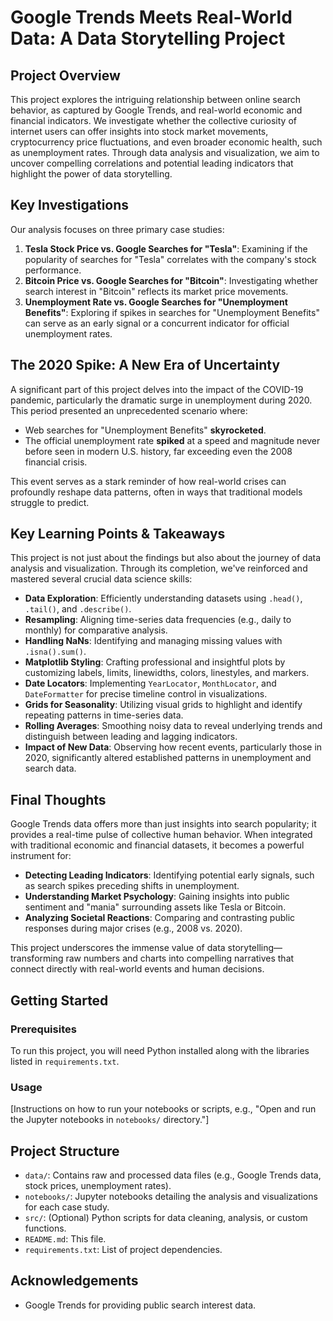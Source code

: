 # Google Trends Meets Real-World Data: A Data Storytelling Project

## Project Overview

This project explores the intriguing relationship between online search behavior, as captured by Google Trends, and real-world economic and financial indicators. We investigate whether the collective curiosity of internet users can offer insights into stock market movements, cryptocurrency price fluctuations, and even broader economic health, such as unemployment rates. Through data analysis and visualization, we aim to uncover compelling correlations and potential leading indicators that highlight the power of data storytelling.

## Key Investigations

Our analysis focuses on three primary case studies:

1.  **Tesla Stock Price vs. Google Searches for "Tesla"**: Examining if the popularity of searches for "Tesla" correlates with the company's stock performance.
2.  **Bitcoin Price vs. Google Searches for "Bitcoin"**: Investigating whether search interest in "Bitcoin" reflects its market price movements.
3.  **Unemployment Rate vs. Google Searches for "Unemployment Benefits"**: Exploring if spikes in searches for "Unemployment Benefits" can serve as an early signal or a concurrent indicator for official unemployment rates.

## The 2020 Spike: A New Era of Uncertainty

A significant part of this project delves into the impact of the COVID-19 pandemic, particularly the dramatic surge in unemployment during 2020. This period presented an unprecedented scenario where:

*   Web searches for "Unemployment Benefits" **skyrocketed**.
*   The official unemployment rate **spiked** at a speed and magnitude never before seen in modern U.S. history, far exceeding even the 2008 financial crisis.

This event serves as a stark reminder of how real-world crises can profoundly reshape data patterns, often in ways that traditional models struggle to predict.

## Key Learning Points & Takeaways

This project is not just about the findings but also about the journey of data analysis and visualization. Through its completion, we've reinforced and mastered several crucial data science skills:

*   **Data Exploration**: Efficiently understanding datasets using `.head()`, `.tail()`, and `.describe()`.
*   **Resampling**: Aligning time-series data frequencies (e.g., daily to monthly) for comparative analysis.
*   **Handling NaNs**: Identifying and managing missing values with `.isna().sum()`.
*   **Matplotlib Styling**: Crafting professional and insightful plots by customizing labels, limits, linewidths, colors, linestyles, and markers.
*   **Date Locators**: Implementing `YearLocator`, `MonthLocator`, and `DateFormatter` for precise timeline control in visualizations.
*   **Grids for Seasonality**: Utilizing visual grids to highlight and identify repeating patterns in time-series data.
*   **Rolling Averages**: Smoothing noisy data to reveal underlying trends and distinguish between leading and lagging indicators.
*   **Impact of New Data**: Observing how recent events, particularly those in 2020, significantly altered established patterns in unemployment and search data.

## Final Thoughts

Google Trends data offers more than just insights into search popularity; it provides a real-time pulse of collective human behavior. When integrated with traditional economic and financial datasets, it becomes a powerful instrument for:

*   **Detecting Leading Indicators**: Identifying potential early signals, such as search spikes preceding shifts in unemployment.
*   **Understanding Market Psychology**: Gaining insights into public sentiment and "mania" surrounding assets like Tesla or Bitcoin.
*   **Analyzing Societal Reactions**: Comparing and contrasting public responses during major crises (e.g., 2008 vs. 2020).

This project underscores the immense value of data storytelling—transforming raw numbers and charts into compelling narratives that connect directly with real-world events and human decisions.

## Getting Started

### Prerequisites

To run this project, you will need Python installed along with the libraries listed in `requirements.txt`.



### Usage

[Instructions on how to run your notebooks or scripts, e.g., "Open and run the Jupyter notebooks in `notebooks/` directory."]

## Project Structure

*   `data/`: Contains raw and processed data files (e.g., Google Trends data, stock prices, unemployment rates).
*   `notebooks/`: Jupyter notebooks detailing the analysis and visualizations for each case study.
*   `src/`: (Optional) Python scripts for data cleaning, analysis, or custom functions.
*   `README.md`: This file.
*   `requirements.txt`: List of project dependencies.

## Acknowledgements

*   Google Trends for providing public search interest data.
